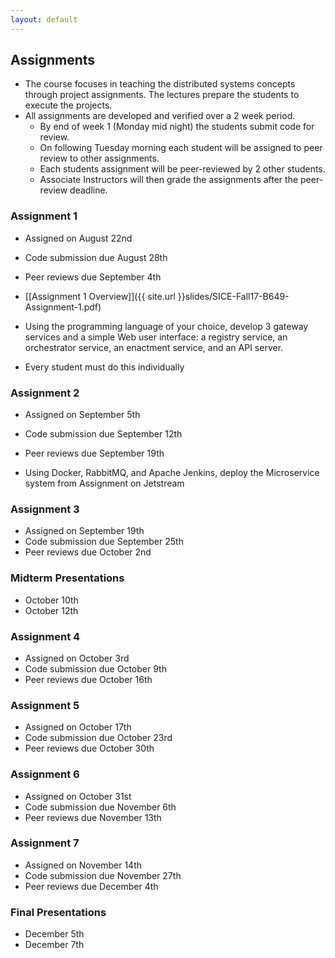 ```yaml
---
layout: default
---
```


## Assignments

* The course focuses in teaching the distributed systems concepts through project assignments. The lectures prepare the students to execute the projects.
* All assignments are developed and verified over a 2 week period. 
    * By end of week 1 (Monday mid night) the students submit code for review. 
    * On following Tuesday morning each student will be assigned to peer review to other assignments.
    * Each students assignment will be peer-reviewed by 2 other students. 
    * Associate Instructors will then grade the assignments after the peer-review deadline. 

###  Assignment 1 
* Assigned on August 22nd
* Code submission due August 28th 
* Peer reviews due September 4th

* [[Assignment 1 Overview]]({{ site.url }}slides/SICE-Fall17-B649-Assignment-1.pdf)
* Using the programming language of your choice, develop 3 gateway services and a simple Web user interface: a registry service, an orchestrator service, an enactment service, and an API server.  
* Every student must do this individually

### Assignment 2 
* Assigned on September 5th 
* Code submission due September 12th 
* Peer reviews due September 19th

* Using Docker, RabbitMQ, and Apache Jenkins, deploy the Microservice system from Assignment on Jetstream

### Assignment 3 
* Assigned on September 19th 
* Code submission due September 25th 
* Peer reviews due October 2nd

### Midterm Presentations
* October 10th 
* October 12th

### Assignment 4 
* Assigned on October 3rd 
* Code submission due October 9th 
* Peer reviews due October 16th

### Assignment 5 
* Assigned on October 17th 
* Code submission due October 23rd 
* Peer reviews due October 30th

### Assignment 6 
* Assigned on October 31st 
* Code submission due November 6th 
* Peer reviews due November 13th

### Assignment 7 
* Assigned on November 14th 
* Code submission due November 27th 
* Peer reviews due December 4th

### Final Presentations
* December 5th 
* December 7th